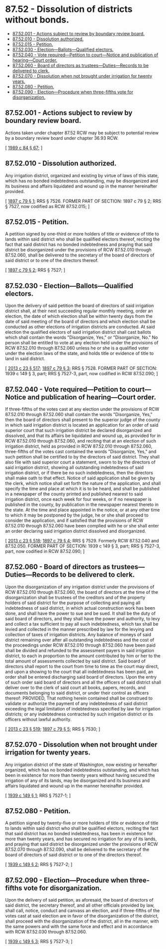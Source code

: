 # 87.52 - Dissolution of districts without bonds.
* [87.52.001 - Actions subject to review by boundary review board.](#8752001---actions-subject-to-review-by-boundary-review-board)
* [87.52.010 - Dissolution authorized.](#8752010---dissolution-authorized)
* [87.52.015 - Petition.](#8752015---petition)
* [87.52.030 - Election—Ballots—Qualified electors.](#8752030---electionballotsqualified-electors)
* [87.52.040 - Vote required—Petition to court—Notice and publication of hearing—Court order.](#8752040---vote-requiredpetition-to-courtnotice-and-publication-of-hearingcourt-order)
* [87.52.060 - Board of directors as trustees—Duties—Records to be delivered to clerk.](#8752060---board-of-directors-as-trusteesdutiesrecords-to-be-delivered-to-clerk)
* [87.52.070 - Dissolution when not brought under irrigation for twenty years.](#8752070---dissolution-when-not-brought-under-irrigation-for-twenty-years)
* [87.52.080 - Petition.](#8752080---petition)
* [87.52.090 - Election—Procedure when three-fifths vote for disorganization.](#8752090---electionprocedure-when-three-fifths-vote-for-disorganization)
## 87.52.001 - Actions subject to review by boundary review board.
Actions taken under chapter 87.52 RCW may be subject to potential review by a boundary review board under chapter 36.93 RCW.

\[ [1989 c 84 § 67](http://leg.wa.gov/CodeReviser/documents/sessionlaw/1989c84.pdf?cite=1989%20c%2084%20§%2067); \]

## 87.52.010 - Dissolution authorized.
Any irrigation district, organized and existing by virtue of laws of this state, which has no bonded indebtedness outstanding, may be disorganized and its business and affairs liquidated and wound up in the manner hereinafter provided.

\[ [1897 c 79 § 1](http://leg.wa.gov/CodeReviser/documents/sessionlaw/1897c79.pdf?cite=1897%20c%2079%20§%201); RRS § 7526. FORMER PART OF SECTION:  1897 c 79 § 2; RRS § 7527, now codified as RCW  87.52.015; \]

## 87.52.015 - Petition.
A petition signed by one-third or more holders of title or evidence of title to lands within said district who shall be qualified electors thereof, reciting the fact that said district has no bonded indebtedness and praying that said district be disorganized under the provisions of RCW 87.52.010 through 87.52.060, shall be delivered to the secretary of the board of directors of said district or to one of the directors thereof.

\[ [1897 c 79 § 2](http://leg.wa.gov/CodeReviser/documents/sessionlaw/1897c79.pdf?cite=1897%20c%2079%20§%202); RRS § 7527; \]

## 87.52.030 - Election—Ballots—Qualified electors.
Upon the delivery of said petition the board of directors of said irrigation district shall, at their next succeeding regular monthly meeting, order an election, the date of which election shall be within twenty days from the date of said meeting of the board of directors and which election shall be conducted as other elections of irrigation districts are conducted. At said election the qualified electors of said irrigation district shall cast ballots which shall contain the words "Disorganize, Yes," or "Disorganize, No." No person shall be entitled to vote at any election held under the provisions of RCW 87.52.010 through 87.52.060 unless he or she is a qualified voter under the election laws of the state, and holds title or evidence of title to land in said district.

\[ [2013 c 23 § 517](http://lawfilesext.leg.wa.gov/biennium/2013-14/Pdf/Bills/Session%20Laws/Senate/5077-S.SL.pdf?cite=2013%20c%2023%20§%20517); [1897 c 79 § 3](http://leg.wa.gov/CodeReviser/documents/sessionlaw/1897c79.pdf?cite=1897%20c%2079%20§%203); RRS § 7528. FORMER PART OF SECTION: 1939 c 149 § 3, part; RRS § 7527-3, part, now codified in RCW  87.52.090; \]

## 87.52.040 - Vote required—Petition to court—Notice and publication of hearing—Court order.
If three-fifths of the votes cast at any election under the provisions of RCW 87.52.010 through 87.52.060 shall contain the words "Disorganize, Yes," then the board of directors shall present to the superior judge of the county in which said irrigation district is located an application for an order of said superior court that such irrigation district be declared disorganized and dissolved, and that its affairs be liquidated and wound up, as provided for in RCW 87.52.010 through 87.52.060, and reciting that at an election of such irrigation district, held as provided in RCW 87.52.010 through 87.52.060, three-fifths of the votes cast contained the words "Disorganize, Yes," and such petition shall be certified to by the directors of said district. They shall also file with said superior court a statement, sworn to by the directors of said irrigation district, showing all outstanding indebtedness of said irrigation district, or if there be no such indebtedness, then the directors shall make oath to that effect. Notice of said application shall be given by the clerk, which notice shall set forth the nature of the application, and shall specify the time and place at which it is to be heard, and shall be published in a newspaper of the county printed and published nearest to said irrigation district, once each week for four weeks, or if no newspaper is published in the county, by publication in the newspaper nearest thereto in the state. At the time and place appointed in the notice, or at any other time to which it may be postponed by the judge, he or she shall proceed to consider the application, and if satisfied that the provisions of RCW 87.52.010 through 87.52.060 have been complied with he or she shall enter an order declaring said irrigation district dissolved and disorganized.

\[ [2013 c 23 § 518](http://lawfilesext.leg.wa.gov/biennium/2013-14/Pdf/Bills/Session%20Laws/Senate/5077-S.SL.pdf?cite=2013%20c%2023%20§%20518); [1897 c 79 § 4](http://leg.wa.gov/CodeReviser/documents/sessionlaw/1897c79.pdf?cite=1897%20c%2079%20§%204); RRS § 7529. Formerly RCW  87.52.040 and  87.52.050. FORMER PART OF SECTION: 1939 c 149 § 3, part; RRS § 7527-3, part, now codified in RCW  87.52.090; \]

## 87.52.060 - Board of directors as trustees—Duties—Records to be delivered to clerk.
Upon the disorganization of any irrigation district under the provisions of RCW 87.52.010 through 87.52.060, the board of directors at the time of the disorganization shall be trustees of the creditors and of the property holders of said district for the purpose of collecting and paying all indebtedness of said district, in which actual construction work has been done, and shall have the power to sue and be sued. It shall be the duty of said board of directors, and they shall have the power and authority, to levy and collect a tax sufficient to pay all such indebtedness, which tax shall be levied and collected in the manner prescribed by law for the levying and collection of taxes of irrigation districts. Any balance of moneys of said district remaining over after all outstanding indebtedness and the cost of the proceedings under RCW 87.52.010 through 87.52.060 have been paid shall be divided and refunded to the assessment payers in said irrigation district, to each in proportion to the amount contributed by him or her to the total amount of assessments collected by said district. Said board of directors shall report to the court from time to time as the court may direct, and upon a showing to the court that all indebtedness has been paid, an order shall be entered discharging said board of directors. Upon the entry of such order said board of directors and all the officers of said district shall deliver over to the clerk of said court all books, papers, records, and documents belonging to said district, or under their control as officers thereof: PROVIDED, That nothing herein contained shall be construed to validate or authorize the payment of any indebtedness of said district exceeding the legal limitation of indebtedness specified by law for irrigation districts; or any indebtedness contracted by such irrigation district or its officers without lawful authority.

\[ [2013 c 23 § 519](http://lawfilesext.leg.wa.gov/biennium/2013-14/Pdf/Bills/Session%20Laws/Senate/5077-S.SL.pdf?cite=2013%20c%2023%20§%20519); [1897 c 79 § 5](http://leg.wa.gov/CodeReviser/documents/sessionlaw/1897c79.pdf?cite=1897%20c%2079%20§%205); RRS § 7530; \]

## 87.52.070 - Dissolution when not brought under irrigation for twenty years.
Any irrigation district of the state of Washington, now existing or hereafter organized, which has no bonded indebtedness outstanding, and which has been in existence for more than twenty years without having secured the irrigation of any of its lands, may be disorganized and its business and affairs liquidated and wound up in the manner hereinafter provided.

\[ [1939 c 149 § 1](http://leg.wa.gov/CodeReviser/documents/sessionlaw/1939c149.pdf?cite=1939%20c%20149%20§%201); RRS § 7527-1; \]

## 87.52.080 - Petition.
A petition signed by twenty-five or more holders of title or evidence of title to lands within said district who shall be qualified electors, reciting the fact that said district has no bonded indebtedness, has been in existence for more than twenty years, and has secured no irrigation for any of its lands, and praying that said district be disorganized under the provisions of RCW 87.52.070 through 87.52.090, shall be delivered to the secretary of the board of directors of said district or to one of the directors thereof.

\[ [1939 c 149 § 2](http://leg.wa.gov/CodeReviser/documents/sessionlaw/1939c149.pdf?cite=1939%20c%20149%20§%202); RRS § 7527-2; \]

## 87.52.090 - Election—Procedure when three-fifths vote for disorganization.
Upon the delivery of said petition, as aforesaid, the board of directors of said district, the secretary thereof, and all other officials provided by law, shall call, notice, conduct and canvass an election, and if three-fifths of the votes cast at said election are in favor of the disorganization of the district, shall proceed with the disorganization of the district, all in the manner, with the same powers and with the same force and effect and in accordance with RCW 87.52.030 through 87.52.060.

\[ [1939 c 149 § 3](http://leg.wa.gov/CodeReviser/documents/sessionlaw/1939c149.pdf?cite=1939%20c%20149%20§%203); RRS § 7527-3; \]

